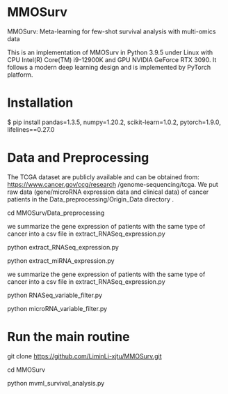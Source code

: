 # MMOSurv

MMOSurv: Meta-learning for few-shot survival analysis with multi-omics data

This is an implementation of MMOSurv in Python 3.9.5 under Linux with CPU Intel(R) Core(TM) i9-12900K and GPU NVIDIA GeForce RTX 3090. It follows a modern deep learning design and is implemented by PyTorch platform.

# Installation

$ pip install pandas=1.3.5, numpy=1.20.2, scikit-learn=1.0.2, pytorch=1.9.0, lifelines==0.27.0


# Data and Preprocessing

The TCGA dataset are publicly available and can be obtained from: https://www.cancer.gov/ccg/research /genome-sequencing/tcga. We put raw data (gene/microRNA expression data and clinical data) of cancer patients in the Data_preprocessing/Origin_Data directory .

cd MMOSurv/Data_preprocessing

we summarize the gene expression of patients with the same type of cancer into a csv file in extract_RNASeq_expression.py

python extract_RNASeq_expression.py

python extract_miRNA_expression.py

we summarize the gene expression of patients with the same type of cancer into a csv file in extract_RNASeq_expression.py

python RNASeq_variable_filter.py

python microRNA_variable_filter.py


# Run the main routine

git clone https://github.com/LiminLi-xjtu/MMOSurv.git

cd MMOSurv

python mvml_survival_analysis.py
